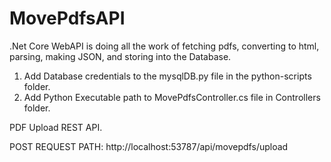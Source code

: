 # MovePdfsAPI

.Net Core WebAPI is doing all the work of fetching pdfs, converting to html, parsing, making JSON, and storing into the Database.


1. Add Database credentials to the mysqlDB.py file in the python-scripts folder.
2. Add Python Executable path to MovePdfsController.cs file in Controllers folder.


PDF Upload REST API.

POST REQUEST PATH: http://localhost:53787/api/movepdfs/upload 

